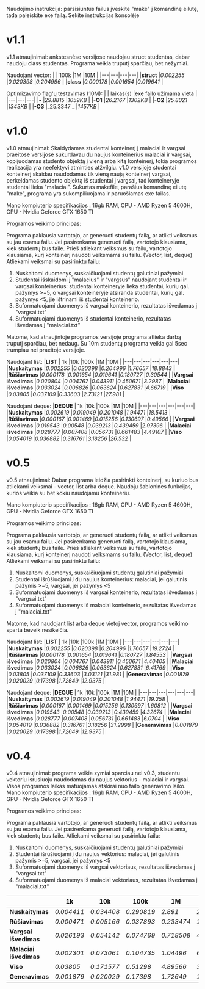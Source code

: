 Naudojimo instrukcija: parsisiuntus failus įveskite "make" į komandinę eilutę, tada paleiskite exe failą. Sekite instrukcijas konsolėje

# v1.1

v1.1 atnaujinimai: ankstesnėse versijose naudojau struct studentas, dabar naudoju class studentas. Programa veikia truputį sparčiau, bet nežymiai.

Naudojant vector:
|   | 100k  |1M   |10M   |
|---|---|---|---|
|**struct**   |_0.002255_   |_0.020398_   |_0.204996_   |
|**class**   |_0.000178_   |_0.001654_   |_0.019641_   |

Optimizavimo flag'ų testavimas (10M):
|   | laikas(s)  |exe failo užimama vieta   |
|---|---|---|
|**-**   |_29.8815_   |_1059KB_   |
|**-O1**   |_26.2167_   |_1302KB_   |
|**-O2**   |_25.8021_   |_1343KB_   |
|**-O3**   |_25.3347 _   |_1457KB_   |



# v1.0 

v1.0 atnaujinimai:
Skaidydamas studentai konteinerį į malaciai ir vargsai praeitose versijose sukurdavau du naujus konteinerius malaciai ir vargsai, kopijuodamas studento objektą į vieną arba kitą konteinerį, tokia programos realizacija yra neefektyvi atminties atžvilgiu.
v1.0 versijoje studentai konteinerį skaidau naudodamas tik vieną naują konteinerį vargsai, perkeldamas studento objektą iš studentai į vargsai, tad konteineryje studentai lieka "malaciai".
Sukurtas makefile, parašius komandinę eilutę "make", programa yra sukompiliuojama ir paruošiamas exe failas.

Mano kompiuterio specifikacijos : 16gb RAM, CPU - AMD Ryzen 5 4600H, GPU - Nvidia Geforce GTX 1650 TI

Programos veikimo principas:

Programa paklausia vartotojo, ar generuoti studentų failą, ar atlikti veiksmus su jau esamu failu.
Jei pasirenkama generuoti failą, vartotojo klausiama, kiek studentų bus faile.
Prieš atliekant veiksmus su failu, vartotojo klausiama, kurį konteinerį naudoti veiksmams su failu. (Vector, list, deque)
Atliekami veiksmai su pasirinktu failu:
1) Nuskaitomi duomenys, suskaičiuojami studentų galutiniai pažymiai
2) Studentai išskaidomi į "malacius" ir "vargsus" naudojant studentai ir vargsai konteinerius: studentai konteineryje lieka studentai, kurių gal. pažymys >=5, o vargsai konteineryje atsiranda studentai, kurių gal. pažymys <5, jie ištrinami iš studentai konteinerio.
3) Suformatuojami duomenys iš vargsai konteinerio, rezultatas išvedamas į "vargsai.txt"
4) Suformatuojami duomenys iš studentai konteinerio, rezultatas išvedamas į "malaciai.txt"

Matome, kad atnaujintoje programos versijoje programa atlieka darbą truputį sparčiau, bet nedaug. Su 10m studentų programa veikia gal 5sec trumpiau nei praeitoje versijoje.

Naudojant list:
|**LIST**   | 1k  |10k   |100k   |1M   |10M   |
|---|---|---|---|---|---|
|**Nuskaitymas**   |_0.002255_   |_0.020398_   |_0.204996_   |_1.76657_   |_18.8843_   |
|**Rūšiavimas**   |_0.000178_   |_0.001654_   |_0.019641_   |_0.180727_   |_0.30544_   |
|**Vargsai išvedimas**   |_0.020804_   |_0.004767_   |_0.043911_   |_0.450671_   |_3.2987_   |
|**Malaciai išvedimas**   |_0.033024_   |_0.006826_   |_0.063624_   |_0.627831_   |_4.66719_   |
|**Viso**   |_0.03805_   |_0.037109_   |_0.33603_   |_2.73121_   |_27.981_   |


Naudojant deque:
|**DEQUE**   | 1k  |10k   |100k   |1M   |10M   |
|---|---|---|---|---|---|
|**Nuskaitymas**   |_0.002619_   |_0.019049_   |_0.201048_   |_1.94471_   |_18.5413_   |
|**Rūšiavimas**   |_0.000167_   |_0.001469_   |_0.015256_   |_0.130697_   |_0.49566_   |
|**Vargsai išvedimas**   |_0.019543_   |_0.00548_   |_0.039213_   |_0.439459_   |_2.97396_   |
|**Malaciai išvedimas**   |_0.028777_   |_0.007408_   |_0.056731_   |_0.661483_   |_4.49107_   |
|**Viso**   |_0.054019_   |_0.036882_   |_0.316761_   |_3.18256_   |_26.532_   |

# v0.5

v0.5 atnaujinimai:
Dabar programa leidžia pasirinkti konteinerį, su kuriuo bus atliekami veiksmai - vector, list arba deque.
Naudoju šablonines funkcijas, kurios veikia su bet kokiu naudojamu konteineriu.

Mano kompiuterio specifikacijos : 16gb RAM, CPU - AMD Ryzen 5 4600H, GPU - Nvidia Geforce GTX 1650 TI

Programos veikimo principas:

Programa paklausia vartotojo, ar generuoti studentų failą, ar atlikti veiksmus su jau esamu failu.
Jei pasirenkama generuoti failą, vartotojo klausiama, kiek studentų bus faile.
Prieš atliekant veiksmus su failu, vartotojo klausiama, kurį konteinerį naudoti veiksmams su failu. (Vector, list, deque)
Atliekami veiksmai su pasirinktu failu:
1) Nuskaitomi duomenys, suskaičiuojami studentų galutiniai pažymiai
2) Studentai išrūšiuojami į du naujus konteinerius: malaciai, jei galutinis pažymis >=5, vargsai, jei pažymys <5
3) Suformatuojami duomenys iš vargsai konteinerio, rezultatas išvedamas į "vargsai.txt"
4) Suformatuojami duomenys iš malaciai konteinerio, rezultatas išvedamas į "malaciai.txt"

Matome, kad naudojant list arba deque vietoj vector, programos veikimo sparta beveik nesikeičia.


Naudojant list:
|**LIST**   | 1k  |10k   |100k   |1M   |10M   |
|---|---|---|---|---|---|
|**Nuskaitymas**   |_0.002255_   |_0.020398_   |_0.204996_   |_1.76657_   |_19.2724_   |
|**Rūšiavimas**   |_0.000178_   |_0.001654_   |_0.019641_   |_0.180727_   |_1.84553_   |
|**Vargsai išvedimas**   |_0.020804_   |_0.004767_   |_0.043911_   |_0.450671_   |_4.40405_   |
|**Malaciai išvedimas**   |_0.033024_   |_0.006826_   |_0.063624_   |_0.627831_   |_6.41769_   |
|**Viso**   |_0.03805_   |_0.037109_   |_0.33603_   |_3.03121_   |_31.981_   |
|**Generavimas**   |_0.001879_   |_0.020029_   |_0.17398_   |_1.72649_   |_12.9375_   |

Naudojant deque:
|**DEQUE**   | 1k  |10k   |100k   |1M   |10M   |
|---|---|---|---|---|---|
|**Nuskaitymas**   |_0.002619_   |_0.019049_   |_0.201048_   |_1.94471_   |_19.258_   |
|**Rūšiavimas**   |_0.000167_   |_0.001469_   |_0.015256_   |_0.130697_   |_1.60812_   |
|**Vargsai išvedimas**   |_0.019543_   |_0.00548_   |_0.039213_   |_0.439459_   |_4.32674_   |
|**Malaciai išvedimas**   |_0.028777_   |_0.007408_   |_0.056731_   |_0.661483_   |_6.0704_   |
|**Viso**   |_0.054019_   |_0.036882_   |_0.316761_   |_3.18256_   |_31.2998_   |
|**Generavimas**   |_0.001879_   |_0.020029_   |_0.17398_   |_1.72649_   |_12.9375_   |


# v0.4

v0.4 atnaujinimai:
programa veikia zymiai sparciau nei v0.3, studentu vektoriu isrusiuoju naudodamas du naujus vektorius - malaciai ir vargsai.
Visos programos laikas matuojamas atskirai nuo failo generavimo laiko.
Mano kompiuterio specifikacijos : 16gb RAM, CPU - AMD Ryzen 5 4600H, GPU - Nvidia Geforce GTX 1650 TI

Programos veikimo principas:

Programa paklausia vartotojo, ar generuoti studentų failą, ar atlikti veiksmus su jau esamu failu.
Jei pasirenkama generuoti failą, vartotojo klausiama, kiek studentų bus faile.
Atliekami veiksmai su pasirinktu failu:
1) Nuskaitomi duomenys, suskaičiuojami studentų galutiniai pažymiai
2) Studentai išrūšiuojami į du naujus vektorius: malaciai, jei galutinis pažymis >=5, vargsai, jei pažymys <5
3) Suformatuojami duomenys iš vargsai vektoriaus, rezultatas išvedamas į "vargsai.txt"
4) Suformatuojami duomenys iš malaciai vektoriaus, rezultatas išvedamas į "malaciai.txt"




|   | 1k  |10k   |100k   |1M   |10M   |
|---|---|---|---|---|---|
|**Nuskaitymas**   |_0.004411_   |_0.034408_   |_0.290819_   |_2.891_   |_20.6048_   |
|**Rūšiavimas**   |_0.000471_   |_0.005166_   |_0.037893_   |_0.233474_   |_1.62612_   |
|**Vargsai išvedimas**   |_0.026193_   |_0.054142_   |_0.074769_   |_0.718508_   |_4.06602_   |
|**Malaciai išvedimas**   |_0.002301_   |_0.073061_   |_0.104735_   |_1.04496_   |_6.24776_   |
|**Viso**   |_0.03805_   |_0.171577_   |_0.51298_   |_4.89566_   |_32.5722_   |
|**Generavimas**   |_0.001879_   |_0.020029_   |_0.17398_   |_1.72649_   |_12.9375_   |
